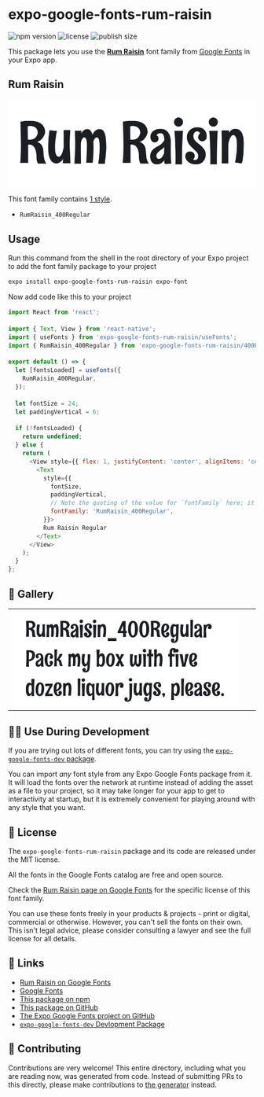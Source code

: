 # expo-google-fonts-rum-raisin

![npm version](https://flat.badgen.net/npm/v/expo-google-fonts-rum-raisin)
![license](https://flat.badgen.net/github/license/expo/google-fonts)
![publish size](https://flat.badgen.net/packagephobia/install/expo-google-fonts-rum-raisin)

This package lets you use the [**Rum Raisin**](https://fonts.google.com/specimen/Rum+Raisin) font family from [Google Fonts](https://fonts.google.com/) in your Expo app.

## Rum Raisin

![Rum Raisin](./font-family.png)

This font family contains [1 style](#-gallery).

- `RumRaisin_400Regular`

## Usage

Run this command from the shell in the root directory of your Expo project to add the font family package to your project
```sh
expo install expo-google-fonts-rum-raisin expo-font
```

Now add code like this to your project
```js
import React from 'react';

import { Text, View } from 'react-native';
import { useFonts } from 'expo-google-fonts-rum-raisin/useFonts';
import { RumRaisin_400Regular } from 'expo-google-fonts-rum-raisin/400Regular';

export default () => {
  let [fontsLoaded] = useFonts({
    RumRaisin_400Regular,
  });

  let fontSize = 24;
  let paddingVertical = 6;

  if (!fontsLoaded) {
    return undefined;
  } else {
    return (
      <View style={{ flex: 1, justifyContent: 'center', alignItems: 'center' }}>
        <Text
          style={{
            fontSize,
            paddingVertical,
            // Note the quoting of the value for `fontFamily` here; it expects a string!
            fontFamily: 'RumRaisin_400Regular',
          }}>
          Rum Raisin Regular
        </Text>
      </View>
    );
  }
};

```

## 🔡 Gallery


||||
|-|-|-|
|![RumRaisin_400Regular](.//400Regular/RumRaisin_400Regular.ttf.png)||||


## 👩‍💻 Use During Development

If you are trying out lots of different fonts, you can try using the [`expo-google-fonts-dev` package](https://github.com/freeboub/google-fonts/tree/master/font-packages/dev#readme).

You can import *any* font style from any Expo Google Fonts package from it. It will load the fonts
over the network at runtime instead of adding the asset as a file to your project, so it may take longer
for your app to get to interactivity at startup, but it is extremely convenient
for playing around with any style that you want.

## 📖 License

The `expo-google-fonts-rum-raisin` package and its code are released under the MIT license.

All the fonts in the Google Fonts catalog are free and open source.

Check the [Rum Raisin page on Google Fonts](https://fonts.google.com/specimen/Rum+Raisin) for the specific license of this font family.

You can use these fonts freely in your products & projects - print or digital, commercial or otherwise. However, you can't sell the fonts on their own. This isn't legal advice, please consider consulting a lawyer and see the full license for all details.

## 🔗 Links

- [Rum Raisin on Google Fonts](https://fonts.google.com/specimen/Rum+Raisin)
- [Google Fonts](https://fonts.google.com/)
- [This package on npm](https://www.npmjs.com/package/expo-google-fonts-rum-raisin)
- [This package on GitHub](https://github.com/freeboub/google-fonts/tree/master/font-packages/rum-raisin)
- [The Expo Google Fonts project on GitHub](https://github.com/freeboub/google-fonts)
- [`expo-google-fonts-dev` Devlopment Package](https://github.com/freeboub/google-fonts/tree/master/font-packages/dev)

## 🤝 Contributing

Contributions are very welcome! This entire directory, including what you are reading now, was generated from code. Instead of submitting PRs to this directly, please make contributions to [the generator](https://github.com/freeboub/google-fonts/tree/master/packages/generator) instead.
